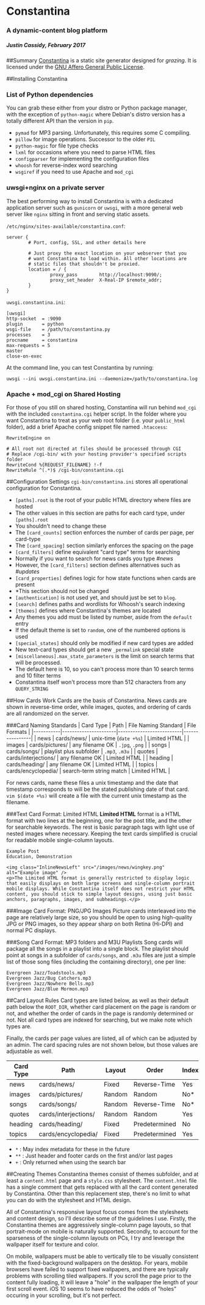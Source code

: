 # Constantina
### A dynamic-content blog platform
##### Justin Cassidy, February 2017

##Summary
[Constantina](https://github.com/wwoast/constantina) is a static site generator designed for *grazing*. It is licensed under the [GNU Affero General Public License](https://github.com/wwoast/constantina/blobs/master/docs/LICENSE.md).

##Installing Constantina

### List of Python dependencies
You can grab these either from your distro or Python package manager, with the
exception of `python-magic` where Debian's distro version has a totally different
API than the version in `pip`.

 * `pymad` for MP3 parsing. Unfortunately, this requires some C compiling.
 * `pillow` for image operations. Successor to the older `PIL`
 * `python-magic` for file type checks
 * `lxml` for occasions where you need to parse HTML files
 * `configparser` for implementing the configuration files
 * `whoosh` for reverse-index word searching
 * `wsgiref` if you need to use Apache and `mod_cgi`

### uwsgi+nginx on a private server
The best performing way to install Constantina is with a dedicated
application server such as `gunicorn` or `uwsgi`, with a more general
web server like `nginx` sitting in front and serving static assets.

`/etc/nginx/sites-available/constantina.conf`:
```
server {
        # Port, config, SSL, and other details here

        # Just proxy the exact location on your webserver that you
        # want Constantina to load within. All other locations are 
        # static files that shouldn't be proxied.
        location = / {
                proxy_pass        http://localhost:9090/;
                proxy_set_header  X-Real-IP $remote_addr;
        }
}
```

`uwsgi.constantina.ini`:
```
[uwsgi]
http-socket  = :9090
plugin       = python
wsgi-file    = /path/to/constantina.py
processes    = 3
procname     = constantina
max-requests = 5
master
close-on-exec
```

At the command line, you can test Constantina by running:
```
uwsgi --ini uwsgi.constantina.ini --daemonize=/path/to/constantina.log
```

### Apache + mod_cgi on Shared Hosting
For those of you still on shared hosting, Constantina will run behind `mod_cgi`
with the included `constantina.cgi` helper script. In the folder where you want
Constantina to treat as your web root folder (i.e. your `public_html` folder),
add a brief Apache config snippet file named `.htaccess`:

```
RewriteEngine on

# All root not directed at files should be processed through CGI
# Replace /cgi-bin/ with your hosting provider's specified scripts folder
RewriteCond %{REQUEST_FILENAME} !-f
RewriteRule ^(.*)$ /cgi-bin/constantina.cgi
```


##Configuration Settings
`cgi-bin/constantina.ini` stores all operational configuration for Constantina.

 * `[paths].root` is the root of your public HTML directory where files are hosted
  * The other values in this section are paths for each card type, under `[paths].root`
   * You shouldn't need to change these
 * The `[card_counts]` section enforces the number of cards per page, per card-type
 * The `[card_spacing]` section similarly enforces the spacing on the page
 * `[card_filters]` define equivalent "card type" terms for searching
  * Normally if you want to search for news cards you type *#news*
  * However, the `[card_filters]` section defines alternatives such as *#updates*
 * `[card_properties]` defines logic for how state functions when cards are present
  * *This section should not be changed
 * `[authentication]` is not used yet, and should just be set to `blog`.
 * `[search]` defines paths and wordlists for Whoosh's search indexing
 * `[themes]` defines where Constantina's themes are located
  * Any themes you add must be listed by number, aside from the `default` entry
  * If the default theme is set to `random`, one of the numbered options is used
 * `[special_states]` should only be modified if new card types are added
  * New text-card types should get a new `_permalink` special state
 * `[miscellaneous].max_state_parameters` is the limit on search terms that will be processed.
  * The default here is 10, so you can't process more than 10 search terms and 10 filter terms
  * Constantina itself won't process more than 512 characters from any `QUERY_STRING`


##How Cards Work
Cards are the basis of Constantina. News cards are shown in reverse-time
order, while images, quotes, and ordering of cards are all randomized on
the server.


###Card Naming Standards
| Card Type | Path                 | File Naming Standard     | File Formats   |
|-----------|----------------------|--------------------------|----------------|
| news      | cards/news/          | unix-time (`date +%s`)   | Limited HTML   |
| images    | cards/pictures/      | any filename OK          | `.jpg`, `.png` |
| songs	    | cards/songs/         | playlist plus subfolder  | `.mp3`, `.m3u` |
| quotes    | cards/interjections/ | any filename OK          | Limited HTML   |
| heading   | cards/heading/       | any filename OK          | Limited HTML   |
| topics    | cards/encyclopedia/  | search-term string match | Limited HTML   |

For news cards, name these files a unix timestamp and the date that timestamp
corresponds to will be the stated publishing date of that card. `vim $(date +%s)` 
will create a file with the current unix timestamp as the filename.


###Text Card Format: Limited HTML
**Limited HTML** format is a HTML format with two lines at the beginning, one 
for the post title, and the other for searchable keywords. The rest is basic
paragraph tags with light use of nested images where necessary. Keeping the
text cards simplified is crucial for readable mobile single-column layouts.

```
Example Post
Education, Demonstration

<img class="InlineNewsLeft" src="/images/news/wingkey.png" alt="Example image" />
<p>The Limited HTML format is generally restricted to display logic that easily displays on both large screens and single-column portrait mobile displays. While Constantina itself does not restrict your HTML content, you should stick to simple layout designs, using just basic anchors, paragraphs, images, and subheadings.</p>
```

###Image Card Format: PNG/JPG Images
Picture cards interleaved into the page are relatively large size, so you
should be open to using high-quality JPG or PNG images, so they appear sharp
on both Retina (Hi-DPI) and normal PC displays.


###Song Card Format: MP3 folders and M3U Playlists
Song cards will package all the songs in a playlist into a single block. The
playlist should point at songs in a subfolder of `cards/songs`, and `.m3u`
files are just a simple list of those song files (including the containing
directory), one per line:

```
Evergreen Jazz/Toadstools.mp3
Evergreen Jazz/Bug Catchers.mp3
Evergreen Jazz/Nowhere Bells.mp3
Evergreen Jazz/Blue Mormon.mp3
```


##Card Layout Rules
Card types are listed below, as well as their default path below the `ROOT_DIR`,
whether card placement on the page is random or not, and whether the order
of cards in the page is randomly determined or not. Not all card types are
indexed for searching, but we make note which types are. 

Finally, the cards per page values are listed, all of which can be adjusted
by an admin. The card spacing rules are not shown below, but those values are
adjustable as well.

| Card Type | Path                 | Layout | Order         | Indexed | Cards/Page |
|-----------|----------------------|--------|---------------|---------|------------|
| news      | cards/news/          | Fixed  | Reverse-Time  | Yes     | 10         |
| images    | cards/pictures/      | Random | Random        | No*     | 4          |
| songs	    | cards/songs/         | Random | Reverse-Time  | No*     | 1          |
| quotes    | cards/interjections/ | Random | Random        | Yes     | 3          |
| heading   | cards/heading/       | Fixed  | Predetermined | No      | 1**        |
| topics    | cards/encyclopedia/  | Fixed  | Predetermined | Yes     | 1+         |

  * `*`  : May index metadata for these in the future
  * `**` : Just header and footer cards on the first and/or last pages
  * `+`	 : Only returned when using the search bar


##Creating Themes
Constantina themes consist of themes subfolder, and at least a `content.html`
page and a `style.css` stylesheet. The `content.html` file has a single
comment that gets replaced with all the card content generated by Constantina.
Other than this replacement step, there's no limit to what you can do with
the stylesheet and HTML design.

All of Constantina's responsive layout focus comes from the stylesheets
and content design, so I'll describe some of the guidelines I use. Firstly,
the Constantina themes are aggressively single-column page layouts, so that
portrait-mode on mobile is naturally supported. Secondly, to account for
the sparseness of the single-column layouts on PCs, I try and leverage the
wallpaper itself for texture and color.

On mobile, wallpapers must be able to vertically tile to be visually 
consistent with the fixed-background wallpapers on the desktop. For years,
mobile browsers have failed to support fixed wallpapers, and there are
typically problems with scrolling tiled wallpapers. If you scroll the page
prior to the content fully loading, it will leave a "hole" in the
wallpaper the length of your first scroll event. iOS 10 seems to have
reduced the odds of "holes" occuring in your scrolling, but it's not perfect.
